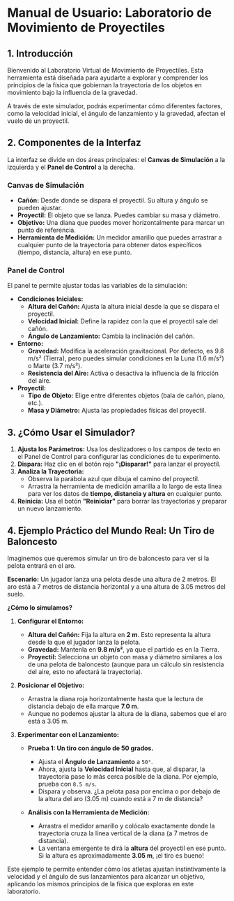 # Manual de Usuario: Laboratorio de Movimiento de Proyectiles

## 1. Introducción

Bienvenido al Laboratorio Virtual de Movimiento de Proyectiles. Esta herramienta está diseñada para ayudarte a explorar y comprender los principios de la física que gobiernan la trayectoria de los objetos en movimiento bajo la influencia de la gravedad.

A través de este simulador, podrás experimentar cómo diferentes factores, como la velocidad inicial, el ángulo de lanzamiento y la gravedad, afectan el vuelo de un proyectil.

## 2. Componentes de la Interfaz

La interfaz se divide en dos áreas principales: el **Canvas de Simulación** a la izquierda y el **Panel de Control** a la derecha.

### Canvas de Simulación

-   **Cañón:** Desde donde se dispara el proyectil. Su altura y ángulo se pueden ajustar.
-   **Proyectil:** El objeto que se lanza. Puedes cambiar su masa y diámetro.
-   **Objetivo:** Una diana que puedes mover horizontalmente para marcar un punto de referencia.
-   **Herramienta de Medición:** Un medidor amarillo que puedes arrastrar a cualquier punto de la trayectoria para obtener datos específicos (tiempo, distancia, altura) en ese punto.

### Panel de Control

El panel te permite ajustar todas las variables de la simulación:

-   **Condiciones Iniciales:**
    -   **Altura del Cañón:** Ajusta la altura inicial desde la que se dispara el proyectil.
    -   **Velocidad Inicial:** Define la rapidez con la que el proyectil sale del cañón.
    -   **Ángulo de Lanzamiento:** Cambia la inclinación del cañón.
-   **Entorno:**
    -   **Gravedad:** Modifica la aceleración gravitacional. Por defecto, es 9.8 m/s² (Tierra), pero puedes simular condiciones en la Luna (1.6 m/s²) o Marte (3.7 m/s²).
    -   **Resistencia del Aire:** Activa o desactiva la influencia de la fricción del aire.
-   **Proyectil:**
    -   **Tipo de Objeto:** Elige entre diferentes objetos (bala de cañón, piano, etc.).
    -   **Masa y Diámetro:** Ajusta las propiedades físicas del proyectil.

## 3. ¿Cómo Usar el Simulador?

1.  **Ajusta los Parámetros:** Usa los deslizadores o los campos de texto en el Panel de Control para configurar las condiciones de tu experimento.
2.  **Dispara:** Haz clic en el botón rojo **"¡Disparar!"** para lanzar el proyectil.
3.  **Analiza la Trayectoria:**
    -   Observa la parábola azul que dibuja el camino del proyectil.
    -   Arrastra la herramienta de medición amarilla a lo largo de esta línea para ver los datos de **tiempo, distancia y altura** en cualquier punto.
4.  **Reinicia:** Usa el botón **"Reiniciar"** para borrar las trayectorias y preparar un nuevo lanzamiento.

## 4. Ejemplo Práctico del Mundo Real: Un Tiro de Baloncesto

Imaginemos que queremos simular un tiro de baloncesto para ver si la pelota entrará en el aro.

**Escenario:**
Un jugador lanza una pelota desde una altura de 2 metros. El aro está a 7 metros de distancia horizontal y a una altura de 3.05 metros del suelo.

**¿Cómo lo simulamos?**

1.  **Configurar el Entorno:**
    -   **Altura del Cañón:** Fija la altura en **2 m**. Esto representa la altura desde la que el jugador lanza la pelota.
    -   **Gravedad:** Mantenla en **9.8 m/s²**, ya que el partido es en la Tierra.
    -   **Proyectil:** Selecciona un objeto con masa y diámetro similares a los de una pelota de baloncesto (aunque para un cálculo sin resistencia del aire, esto no afectará la trayectoria).

2.  **Posicionar el Objetivo:**
    -   Arrastra la diana roja horizontalmente hasta que la lectura de distancia debajo de ella marque **7.0 m**.
    -   Aunque no podemos ajustar la altura de la diana, sabemos que el aro está a 3.05 m.

3.  **Experimentar con el Lanzamiento:**
    -   **Prueba 1: Un tiro con ángulo de 50 grados.**
        -   Ajusta el **Ángulo de Lanzamiento** a `50°`.
        -   Ahora, ajusta la **Velocidad Inicial** hasta que, al disparar, la trayectoria pase lo más cerca posible de la diana. Por ejemplo, prueba con `8.5 m/s`.
        -   Dispara y observa. ¿La pelota pasa por encima o por debajo de la altura del aro (3.05 m) cuando está a 7 m de distancia?

    -   **Análisis con la Herramienta de Medición:**
        -   Arrastra el medidor amarillo y colócalo exactamente donde la trayectoria cruza la línea vertical de la diana (a 7 metros de distancia).
        -   La ventana emergente te dirá la **altura** del proyectil en ese punto. Si la altura es aproximadamente **3.05 m**, ¡el tiro es bueno!

Este ejemplo te permite entender cómo los atletas ajustan instintivamente la velocidad y el ángulo de sus lanzamientos para alcanzar un objetivo, aplicando los mismos principios de la física que exploras en este laboratorio.

